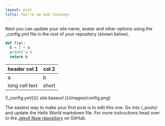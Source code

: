 ```yaml
---
layout: post
title: You're up and running!
---
```


Next you can update your site name, avatar and other options using the _config.yml file in the root of your repository (shown below).

```python
def f(a):
  b = 5 + a
  print('a')
  return b
```

| header col 1 | col 2 |
| --- | --- |
| a | b |
| long cell text | short |

![_config.yml]({{ site.baseurl }}/images/config.png)

The easiest way to make your first post is to edit this one. Go into /_posts/ and update the Hello World markdown file. For more instructions head over to the [Jekyll Now repository](https://github.com/barryclark/jekyll-now) on GitHub.

